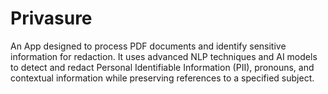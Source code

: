 # Privasure
An App designed to process PDF documents and identify sensitive information for redaction. It uses advanced NLP techniques and AI models to detect and redact Personal Identifiable Information (PII), pronouns, and contextual information while preserving references to a specified subject.
